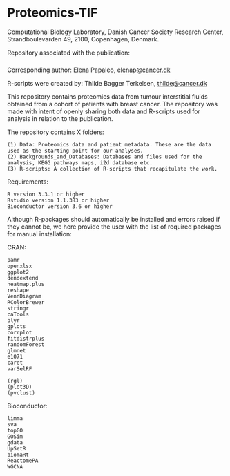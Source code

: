# Proteomics-TIF

Computational Biology Laboratory, Danish Cancer Society Research Center, Strandboulevarden 49, 2100, Copenhagen, Denmark.

Repository associated with the publication:

###

Corresponding author: Elena Papaleo, elenap@cancer.dk

R-scripts were created by: Thilde Bagger Terkelsen, thilde@cancer.dk

This repository contains proteomics data from tumour interstitial fluids obtained from a cohort of patients with breast cancer. The repository was made with intent of openly sharing both data and R-scripts used for analysis in relation to the publication.

The repository contains X folders:

    (1) Data: Proteomics data and patient metadata. These are the data used as the starting point for our analyses.
    (2) Backgrounds_and_Databases: Databases and files used for the analysis, KEGG pathways maps, i2d database etc. 
    (3) R-scripts: A collection of R-scripts that recapitulate the work.
                                

Requirements:

    R version 3.3.1 or higher
    Rstudio version 1.1.383 or higher        
    Bioconductor version 3.6 or higher	

Although R-packages should automatically be installed and errors raised if they cannot be, we here provide the user with the list of required packages for manual installation:

CRAN:

    pamr
    openxlsx
    ggplot2
    dendextend
    heatmap.plus
    reshape
    VennDiagram
    RColorBrewer
    stringr
    caTools
    plyr
    gplots
    corrplot
    fitdistrplus
    randomForest
    glmnet
    e1071
    caret
    varSelRF

    (rgl)
    (plot3D)
    (pvclust)


Bioconductor:

    limma
    sva
    topGO
    GOSim
    gdata
    UpSetR
    biomaRt
    ReactomePA
    WGCNA


